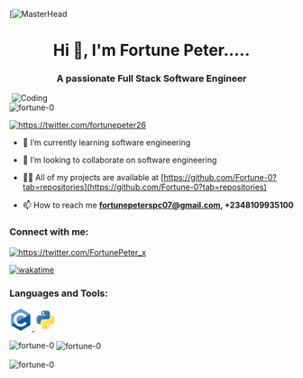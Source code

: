 

[![MasterHead](https://cdn.dribbble.com/users/50886/screenshots/2710024/coding.gif)
<h1 align="center">Hi 👋, I'm Fortune Peter.....</h1>
<h3 align="center">A passionate Full Stack Software Engineer</h3>
<img align="right" alt="Coding" Width="500" src="https://media3.giphy.com/media/26tn33aiTi1jkl6H6/200w.webp?cid=ecf05e47u673bkf5n1qn7pib8a9ff2iul30nxt7h57w1iucq&ep=v1_gifs_search&rid=200w.webp&ct=g">

<p align="left"> <img src="https://komarev.com/ghpvc/?username=fortune-0&label=Profile%20views&color=0e75b6&style=flat" alt="fortune-0" /> </p>

<p align="left"> <a href="https://twitter.com/fortunePeter_x" target="blank"><img src="https://img.shields.io/twitter/follow/https://twitter.com/FortunePeter_x?logo=twitter&style=for-the-badge" alt="https://twitter.com/fortunepeter26" /></a> </p>

- 🌱 I’m currently learning software engineering
- 💞️ I’m looking to collaborate on software engineering

- 👨‍💻 All of my projects are available at [https://github.com/Fortune-0?tab=repositories](https://github.com/Fortune-0?tab=repositories)

- 📫 How to reach me **fortunepeterspc07@gmail.com, +2348109935100**

<h3 align="left">Connect with me:</h3>
<p align="left">
<a href="https://twitter.com/FortunePeter_x" target="blank"><img align="center" src="https://raw.githubusercontent.com/rahuldkjain/github-profile-readme-generator/master/src/images/icons/Social/twitter.svg" alt="https://twitter.com/FortunePeter_x" height="30" width="40" /></a>
</p>

<a href="https://wakatime.com/badge/user/018e95c2-e59b-4476-8d7c-80ca34f9b0b7/project/b1c9e7ae-4eba-42c0-81b3-46d454709f90"><img src="https://wakatime.com/badge/user/018e95c2-e59b-4476-8d7c-80ca34f9b0b7/project/b1c9e7ae-4eba-42c0-81b3-46d454709f90.svg" alt="wakatime"></a>

<h3 align="left">Languages and Tools:</h3>
<p align="left"> <a href="https://www.cprogramming.com/" target="_blank" rel="noreferrer"> <img src="https://raw.githubusercontent.com/devicons/devicon/master/icons/c/c-original.svg" alt="c" width="40" height="40"/> </a> <a href="https://www.python.org" target="_blank" rel="noreferrer"> <img src="https://raw.githubusercontent.com/devicons/devicon/master/icons/python/python-original.svg" alt="python" width="40" height="40"/> </a> </p>

<p><img align="left" src="https://github-readme-stats.vercel.app/api/top-langs?username=fortune-0&show_icons=true&locale=en&layout=compact" alt="fortune-0" /></p>

<p>&nbsp;<img align="center" src="https://github-readme-stats.vercel.app/api?username=fortune-0&show_icons=true&locale=en" alt="fortune-0" /></p>

<p><img align="center" src="https://github-readme-streak-stats.herokuapp.com/?user=fortune-0&" alt="fortune-0" /></p>

<!---
Fortune-0/Fortune-0 is a ✨ special ✨ repository because its `README.md` (this file) appears on your GitHub profile.
You can click the Preview link to take a look at your changes.
--->
